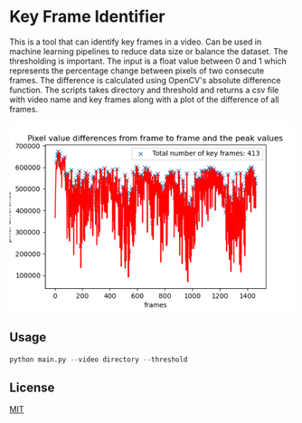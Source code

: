 # Key Frame Identifier

This is a tool that can identify key frames in a video. Can be used in machine learning pipelines to reduce data size or balance the dataset. The thresholding is important. The input is a float value between 0 and 1 which represents the percentage change between pixels of two consecute frames. The difference is calculated using OpenCV's absolute difference function. The scripts takes directory and threshold and returns a csv file with video name and key frames along with a plot of the difference of all frames. 

![Screenshot](225.png)


## Usage

```python
python main.py --video directory --threshold
```

## License
[MIT](https://choosealicense.com/licenses/mit/)
